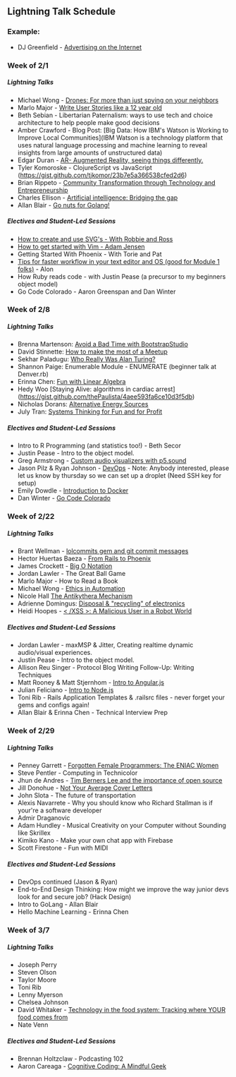 ## Lightning Talk Schedule

### Example:

* DJ Greenfield - [Advertising on the Internet](https://gist.github.com/AllPurposeName/7c117da4b0345eb6b817)

### **Week of 2/1**

##### Lightning Talks

* Michael Wong - [Drones: For more than just spying on your neighbors](https://gist.github.com/Kealii/2552e5188015a1137048)
* Marlo Major - [Write User Stories like a 12 year old](https://gist.github.com/marlomajor/d00c043df9305aa8629a)
* Beth Sebian - Libertarian Paternalism: ways to use tech and choice architecture to help people make good decisions
* Amber Crawford - Blog Post: [Big Data: How IBM's Watson is Working to Improve Local Communities](IBM Watson is a technology platform that uses natural language processing and machine learning to reveal insights from large amounts of unstructured data)
* Edgar Duran - [AR- Augmented Reality, seeing things differently.](https://gist.github.com/edgarduran/17264ed7f8bbf1182093)
* Tyler Komoroske - ClojureScript vs JavaScript (https://gist.github.com/tjkomor/23b7e5a366538cfed2d6)
* Brian Rippeto - [Community Transformation through Technology and Entrepreneurship](https://gist.github.com/brianrip/82bcb174c19b4f3c8d8c)
* Charles Ellison - [Artificial intelligence: Bridging the gap](https://gist.github.com/chadellison/d4b5646e4cf21c9bc9db)
* Allan Blair - [Go nuts for Golang!](https://gist.github.com/e913e60955f6c540e353.git)

##### Electives and Student-Led Sessions

* [How to create and use SVG's - With Robbie and Ross](https://gist.github.com/rossedfort/39eb6e9dc6da99677047)
* [How to get started with Vim - Adam Jensen](https://gist.github.com/adamki/cb0e52a096ad53be70db)
* Getting Started With Phoenix - With Torie and Pat
* [Tips for faster workflow in your text editor and OS (good for Module 1 folks)](https://gist.github.com/MowAlon/1641b1208aba11a15d85) - Alon
* How Ruby reads code - with Justin Pease (a precursor to my beginners object model)
* Go Code Colorado - Aaron Greenspan and Dan Winter

### **Week of 2/8**

##### Lightning Talks

* Brenna Martenson: [Avoid a Bad Time with BootstrapStudio](https://gist.github.com/martensonbj/62a4ea94c933d7e0f840)
* David Stinnette: [How to make the most of a Meetup](https://gist.github.com/dastinnette/346b7ec668999407153d)
* Sekhar Paladugu: [Who Really Was Alan Turing?](https://gist.github.com/sekharp/e3c8849b7af206d09316)
* Shannon Paige: Enumerable Module - ENUMERATE (beginner talk at Denver.rb)
* Erinna Chen: [Fun with Linear Algebra](https://gist.github.com/erinnachen/e5ed57f779cba052c718)
* Hedy Woo [Staying Alive: algorithms in cardiac arrest] (https://gist.github.com/thePaulista/4aee593fa6ce10d3f5db)
* Nicholas Dorans: [Alternative Energy Sources](https://gist.github.com/NickyBobby/089e82b6129bf21f930c)
* July Tran: [Systems Thinking for Fun and for Profit](https://gist.github.com/julyytran/737832cd2e4d611f2cfe)

##### Electives and Student-Led Sessions

* Intro to R Programming (and statistics too!) - Beth Secor
* Justin Pease - Intro to the object model.
* Greg Armstrong - [Custom audio visualizers with p5.sound](https://gist.github.com/GregoryArmstrong/dcce5bcef58e0f5fa970)
* Jason Pilz & Ryan Johnson - [DevOps](https://gist.github.com/jasonpilz/2bdc6eb53378703004da) - Note: Anybody interested, please let us know by thursday so we can set up a droplet (Need SSH key for setup)
* Emily Dowdle - [Introduction to Docker](https://training.docker.com/self-paced-training)
* Dan Winter - [Go Code Colorado](https://gist.github.com/danjwinter/074f161b453b053f9a04)


### **Week of 2/22**

##### Lightning Talks


* Brant Wellman - [lolcommits gem and git commit messages](https://gist.github.com/brantwellman/09ee2e871c3454c77e5a)
* Hector Huertas Baeza - [From Rails to Phoenix](https://gist.github.com/hectorhuertas/d156301fe580d1463a32)
* James Crockett - [Big O Notation](https://gist.github.com/jecrockett/55d7f7187739dddcae50)
* Jordan Lawler - The Great Ball Game
* Marlo Major - How to Read a Book
* Michael Wong - [Ethics in Automation](https://gist.github.com/Kealii/2e3126cc297b38fa8e1e)
* Nicole Hall [The Antikythera Mechanism](https://gist.github.com/NicoleHall/1a04d1ec7fdd18d48cac)
* Adrienne Domingus: [Disposal & "recycling" of electronics](https://docs.google.com/presentation/d/1hgGBxZbnP978O7vkPrTAovhzO2H5QG8hiMYx9fyDnYM/edit?usp=sharing)
* Heidi Hoopes - [< /XSS >: A Malicious User in a Robot World](https://gist.github.com/hhoopes/697b29349678ec1a8d1b)

##### Electives and Student-Led Sessions

* Jordan Lawler - maxMSP & Jitter, Creating realtime dynamic audio/visual experiences.
* Justin Pease - Intro to the object model.  
* Allison Reu Singer - Protocol Blog Writing Follow-Up: Writing Techniques
* Matt Rooney & Matt Stjernhom - [Intro to Angular.js](https://gist.github.com/MattRooney/c68f37a75b2446abda69)
* Julian Feliciano - [Intro to Node.js](https://github.com/julsfelic/from_ruby_to_node)
* Toni Rib - Rails Application Templates & .railsrc files - never forget your gems and configs again!
* Allan Blair & Erinna Chen - Technical Interview Prep

### **Week of 2/29**

##### Lightning Talks

* Penney Garrett - [Forgotten Female Programmers: The ENIAC Women](https://gist.github.com/PenneyGadget/fa29ab4ac1a140118b22)
* Steve Pentler - Computing in Technicolor
* Jhun de Andres - [Tim Berners Lee and the importance of open source](https://gist.github.com/joshuajhun/3e2fdd4f2dd371571b23) 
* Jill Donohue - [Not Your Average Cover Letters](https://gist.github.com/jillmd501/dc1c50d6cf14b1986596)
* John Slota - The future of transportation
* Alexis Navarrete - Why you should know who Richard Stallman is if your're a software developer
* Admir Draganovic
* Adam Hundley - Musical Creativity on your Computer without Sounding like Skrillex
* Kimiko Kano - Make your own chat app with Firebase
* Scott Firestone - Fun with MIDI

##### Electives and Student-Led Sessions

* DevOps continued (Jason & Ryan)
* End-to-End Design Thinking: How might we improve the way junior devs look for and secure job? (Hack Design)
* Intro to GoLang - Allan Blair
* Hello Machine Learning - Erinna Chen

### **Week of 3/7**

##### Lightning Talks

* Joseph Perry
* Steven Olson
* Taylor Moore
* Toni Rib
* Lenny Myerson
* Chelsea Johnson
* David Whitaker - [Technology in the food system: Tracking where YOUR food comes from](https://gist.github.com/damwhit/b887b2b04d67520bcd87)
* Nate Venn

##### Electives and Student-Led Sessions

* Brennan Holtzclaw - Podcasting 102
* Aaron Careaga - [Cognitive Coding: A Mindful Geek](https://gist.github.com/acareaga/62d026cb821f3c99d369)
